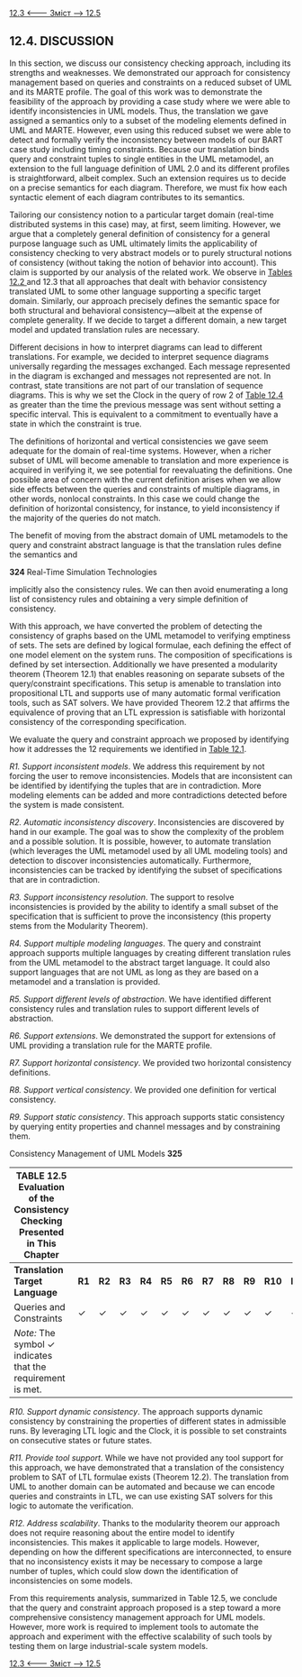 [12.3 <--- ](12_3.md) [   Зміст   ](README.md) [--> 12.5](12_5.md)

## 12.4. DISCUSSION

In this section, we discuss our consistency checking approach, including its strengths and weaknesses. We demonstrated our approach for consistency management based on queries and constraints on a reduced subset of UML and its MARTE profile. The goal of this work was to demonstrate the feasibility of the approach by providing a case study where we were able to identify inconsistencies in UML models. Thus, the translation we gave assigned a semantics only to a subset of the modeling elements defined in UML and MARTE. However, even using this reduced subset we were able to detect and formally verify the inconsistency between models of our BART case study including timing constraints. Because our translation binds query and constraint tuples to single entities in the UML metamodel, an extension to the full language definition of UML 2.0 and its different profiles is straightforward, albeit complex. Such an extension requires us to decide on a precise semantics for each diagram. Therefore, we must fix how each syntactic element of each diagram contributes to its semantics.

Tailoring our consistency notion to a particular target domain (real-time distributed systems in this case) may, at first, seem limiting. However, we argue that a completely general definition of consistency for a general purpose language such as UML ultimately limits the applicability of consistency checking to very abstract models or to purely structural notions of consistency (without taking the notion of behavior into account). This claim is supported by our analysis of the related work. We observe in [Tables 12.2 ](#_bookmark71)and 12.3 that all approaches that dealt with behavior consistency translated UML to some other language supporting a specific target domain. Similarly, our approach precisely defines the semantic space for both structural and behavioral consistency—albeit at the expense of complete generality. If we decide to target a different domain, a new target model and updated translation rules are necessary.

Different decisions in how to interpret diagrams can lead to different translations. For example, we decided to interpret sequence diagrams universally regarding the messages exchanged. Each message represented in the diagram is exchanged and messages not represented are not. In contrast, state transitions are not part of our translation of sequence diagrams. This is why we set the Clock in the query of row 2 of [Table 12.4 ](#_bookmark75)as greater than the time the previous message was sent without setting a specific interval. This is equivalent to a commitment to eventually have a state in which the constraint is true.

The definitions of horizontal and vertical consistencies we gave seem adequate for the domain of real-time systems. However, when a richer subset of UML will become amenable to translation and more experience is acquired in verifying it, we see potential for reevaluating the definitions. One possible area of concern with the current definition arises when we allow side effects between the queries and constraints of multiple diagrams, in other words, nonlocal constraints. In this case we could change the definition of horizontal consistency, for instance, to yield inconsistency if the majority of the queries do not match.

The benefit of moving from the abstract domain of UML metamodels to the query and constraint abstract language is that the translation rules define the semantics and



**324**                                       Real-Time Simulation Technologies

 

implicitly also the consistency rules. We can then avoid enumerating a long list of consistency rules and obtaining a very simple definition of consistency.

With this approach, we have converted the problem of detecting the consistency of graphs based on the UML metamodel to verifying emptiness of sets. The sets are defined by logical formulae, each defining the effect of one model element on the system runs. The composition of specifications is defined by set intersection. Additionally we have presented a modularity theorem (Theorem 12.1) that enables reasoning on separate subsets of the query/constraint specifications. This setup is amenable to translation into propositional LTL and supports use of many automatic formal verification tools, such as SAT solvers. We have provided Theorem 12.2 that affirms the equivalence of proving that an LTL expression is satisfiable with horizontal consistency of the corresponding specification.

We evaluate the query and constraint approach we proposed by identifying how it addresses the 12 requirements we identified in [Table 12.1](#_bookmark70).

 

*R1. Support inconsistent models*. We address this requirement by not forcing the user to remove inconsistencies. Models that are inconsistent can be identified by identifying the tuples that are in contradiction. More modeling elements can be added and more contradictions detected before the system is made consistent.

*R2. Automatic inconsistency discovery*. Inconsistencies are discovered by hand in our example. The goal was to show the complexity of the problem and a possible solution. It is possible, however, to automate translation (which leverages the UML metamodel used by all UML modeling tools) and detection to discover inconsistencies automatically. Furthermore, inconsistencies can be tracked by identifying the subset of specifications that are in contradiction.

*R3. Support inconsistency resolution*. The support to resolve inconsistencies is provided by the ability to identify a small subset of the specification that is sufficient to prove the inconsistency (this property stems from the Modularity Theorem).

*R4. Support multiple modeling languages*. The query and constraint approach supports multiple languages by creating different translation rules from the UML metamodel to the abstract target language. It could also support languages that are not UML as long as they are based on a metamodel and a translation is provided.

*R5. Support different levels of abstraction*. We have identified different consistency rules and translation rules to support different levels of abstraction.

*R6. Support extensions*. We demonstrated the support for extensions of UML providing a translation rule for the MARTE profile.

*R7. Support horizontal consistency*. We provided two horizontal consistency definitions.

*R8. Support vertical consistency*. We provided one definition for vertical consistency.

*R9. Support static consistency*. This approach supports static consistency by querying entity properties and channel messages and by constraining them.



Consistency Management of UML Models                         **325**

 

 

| **TABLE** **12.5**  **Evaluation** **of** **the** **Consistency** **Checking** **Presented** **in** **This** **Chapter** |        |        |        |        |        |        |        |        |        |         |         |         |      |
| ------------------------------------------------------------ | ------ | ------ | ------ | ------ | ------ | ------ | ------ | ------ | ------ | ------- | ------- | ------- | ---- |
| **Translation** **Target** **Language**                      | **R1** | **R2** | **R3** | **R4** | **R5** | **R6** | **R7** | **R8** | **R9** | **R10** | **R11** | **R12** |      |
| Queries and Constraints                                      | ✓      | ✓      | ✓      | ✓      | ✓      | ✓      | ✓      | ✓      | ✓      | ✓       | ✓       | ✓       |      |
| *Note:* The  symbol ✓ indicates  that the requirement is met. |        |        |        |        |        |        |        |        |        |         |         |         |      |

 

*R10. Support dynamic consistency*. The approach supports dynamic consistency by constraining the properties of different states in admissible runs. By leveraging LTL logic and the Clock, it is possible to set constraints on consecutive states or future states.

*R11. Provide tool support*. While we have not provided any tool support for this approach, we have demonstrated that a translation of the consistency problem to SAT of LTL formulae exists (Theorem 12.2). The translation from UML to another domain can be automated and because we can encode queries and constraints in LTL, we can use existing SAT solvers for this logic to automate the verification.

*R12. Address scalability*. Thanks to the modularity theorem our approach does not require reasoning about the entire model to identify inconsistencies. This makes it applicable to large models. However, depending on how the different specifications are interconnected, to ensure that no inconsistency exists it may be necessary to compose a large number of tuples, which could slow down the identification of inconsistencies on some models.

From this requirements analysis, summarized in Table 12.5, we conclude that the query and constraint approach proposed is a step toward a more comprehensive consistency management approach for UML models. However, more work is required to implement tools to automate the approach and experiment with the effective scalability of such tools by testing them on large industrial-scale system models.

[12.3 <--- ](12_3.md) [   Зміст   ](README.md) [--> 12.5](12_5.md)